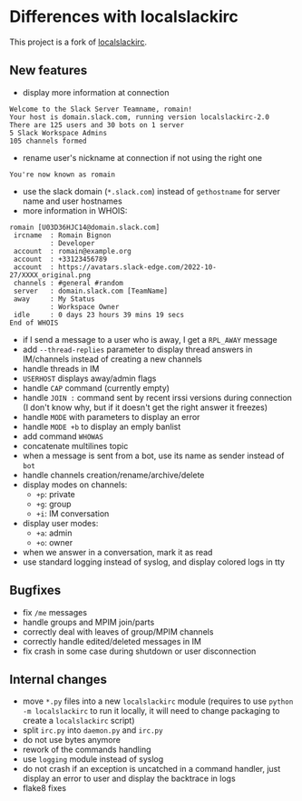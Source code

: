 Differences with localslackirc
==============================

This project is a fork of [localslackirc](https://github.com/ltworf/localslackirc).

New features
------------

- display more information at connection
```
Welcome to the Slack Server Teamname, romain!
Your host is domain.slack.com, running version localslackirc-2.0
There are 125 users and 30 bots on 1 server
5 Slack Workspace Admins
105 channels formed
```
- rename user's nickname at connection if not using the right one
```
You're now known as romain
```
- use the slack domain (`*.slack.com`) instead of `gethostname` for server name and user hostnames
- more information in WHOIS:
```
romain [U03D36HJC14@domain.slack.com]
 ircname  : Romain Bignon
          : Developer
 account  : romain@example.org
 account  : +33123456789
 account  : https://avatars.slack-edge.com/2022-10-27/XXXX_original.png
 channels : #general #random
 server   : domain.slack.com [TeamName]
 away     : My Status
          : Workspace Owner
 idle     : 0 days 23 hours 39 mins 19 secs
End of WHOIS
```
- if I send a message to a user who is away, I get a `RPL_AWAY` message
- add `--thread-replies` parameter to display thread answers in IM/channels instead of creating a new channels
- handle threads in IM
- `USERHOST` displays away/admin flags
- handle `CAP` command (currently empty)
- handle `JOIN :` command sent by recent irssi versions during connection (I don't know why, but if it doesn't get the right answer it freezes)
- handle `MODE` with parameters to display an error
- handle `MODE +b` to display an emply banlist
- add command `WHOWAS`
- concatenate multilines topic
- when a message is sent from a bot, use its name as sender instead of `bot`
- handle channels creation/rename/archive/delete
- display modes on channels:
  * `+p`: private
  * `+g`: group
  * `+i`: IM conversation
- display user modes:
  * `+a`: admin
  * `+o`: owner
- when we answer in a conversation, mark it as read
- use standard logging instead of syslog, and display colored logs in tty

Bugfixes
--------
- fix `/me` messages
- handle groups and MPIM join/parts
- correctly deal with leaves of group/MPIM channels
- correctly handle edited/deleted messages in IM
- fix crash in some case during shutdown or user disconnection


Internal changes
----------------

- move `*.py` files into a new `localslackirc` module (requires to use `python -m localslackirc` to run it locally, it will need to change packaging to create a `localslackirc` script)
- split `irc.py` into `daemon.py` and `irc.py`
- do not use bytes anymore
- rework of the commands handling
- use `logging` module instead of syslog
- do not crash if an exception is uncatched in a command handler, just display an error to user and display the backtrace in logs
- flake8 fixes
